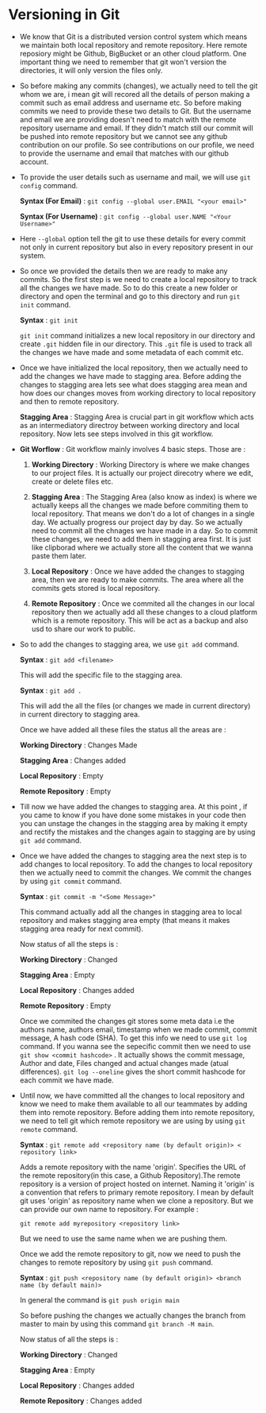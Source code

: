 # Versioning in Git

- We know that Git is a distributed version control system which means we maintain both local repository and remote repository. Here remote reposiory might be Github, BigBucket or an other cloud platform. One important thing we need to remember that git won't version the directories, it will only version the files only.

- So before making any commits (changes), we actually need to tell the git whom we are, i mean git will recored all the details of person making a commit such as email address and username etc. So before making commits we need to provide these two details to Git. But the username and email we are providing doesn't need to match with the remote repository username and email. If they didn't match still our commit will be pushed into remote repository but we cannot see any github contribution on our profile. So see contributions on our profile, we need to provide the username and email that matches with our github account.

- To provide the user details such as username and mail, we will use `git config` command.

  **Syntax (For Email)** : `git config --global user.EMAIL "<your email>"`

  **Syntax (For Username)** : `git config --global user.NAME "<Your Username>"`

- Here `--global` option tell the git to use these details for every commit not only in current repository but also in every repository present in our system.

- So once we provided the details then we are ready to make any commits. So the first step is we need to create a local repository to track all the changes we have made. So to do this create a new folder or directory and open the terminal and go to this directory and run `git init` command.

  **Syntax** : `git init`

  `git init` command initializes a new local repository in our directory and create `.git` hidden file in our directory. This `.git` file is used to track all the changes we have made and some metadata of each commit etc.

- Once we have initialized the local repository, then we actually need to add the changes we have made to stagging area. Before adding the changes to stagging area lets see what does stagging area mean and how does our changes moves from working directory to local repository and then to remote repository.

  **Stagging Area** : Stagging Area is crucial part in git workflow which acts as an intermediatory directroy between working directory and local repository. Now lets see steps involved in this git workflow.

- **Git Worflow** : Git workflow mainly involves 4 basic steps. Those are :

  1. **Working Directory** : Working Directory is where we make changes to our project files. It is actually our project direcotry where we edit, create or delete files etc.

  2. **Stagging Area** : The Stagging Area (also know as index) is where we actually keeps all the changes we made before commiting them to local repository. That means we don't do a lot of changes in a single day. We actually progress our project day by day. So we actually need to commit all the chnages we have made in a day. So to commit these changes, we need to add them in stagging area first. It is just like clipborad where we actually store all the content that we wanna paste them later.

  3. **Local Repository** : Once we have added the changes to stagging area, then we are ready to make commits. The area where all the commits gets stored is local repository.

  4. **Remote Repository** : Once we commited all the changes in our local repository then we actually add all these changes to a cloud platform which is a remote repository. This will be act as a backup and also usd to share our work to public.

- So to add the changes to stagging area, we use `git add` command.

  **Syntax** : `git add <filename>`

  This will add the specific file to the stagging area. 

  **Syntax** : `git add .`

  This will add the all the files (or changes we made in current directory) in current directory to stagging area.

  Once we have added all these files the status all the areas are :

  **Working Directory** : Changes Made

  **Stagging Area** : Changes added

  **Local Repository** : Empty

  **Remote Repository** : Empty

- Till now we have added the changes to stagging area. At this point , if you came to know if you have done some mistakes in your code then you can unstage the changes in the stagging area by making it empty and rectify the mistakes and the changes again to stagging are by using `git add` command.

- Once we have added the changes to stagging area the next step is to add changes to local repository. To add the changes to local repository then we actually need to commit the changes. We commit the changes by using `git commit` command.

  **Syntax** : `git commit -m "<Some Message>"`

  This command actually add all the changes in stagging area to local repository and makes stagging area empty (that means it makes stagging area ready for next commit).

  Now status of all the steps is :

  **Working Directory** : Changed

  **Stagging Area** : Empty

  **Local Repository** : Changes added

  **Remote Repository** : Empty

  Once we commited the changes git stores some meta data i.e the authors name, authors email, timestamp when we made commit, commit message, A hash code (SHA). To get this info we need to use `git log` command. If you wanna see the sepecific commit then we need to use `git show <commit hashcode>` . It actually shows the commit message, Author and date, Files changed and actual changes made (atual differences). `git log --oneline` gives the short commit hashcode for each commit we have made.

- Until now, we have committed all the changes to local repository and know we need to make them available to all our teammates by adding them into remote repository. Before adding them into remote repository, we need to tell git which remote repository we are using by using `git remote` command.

  **Syntax** : `git remote add <repository name (by default origin)> < repository link>`

  Adds a remote repository with the name 'origin'. Specifies the URL of the remote repository(in this case, a Github Repository).The remote repository is a version of project hosted on internet. Naming it 'origin' is a convention that refers to primary remote repository. I mean by default git uses 'origin' as  repository name when we clone a repository. But we can provide our own name to repository. For example :

  `git remote add myrepository <repository link>`

  But we need to use the same name when we are pushing them.

  Once we add the remote repository to git, now we need to push the changes to remote repository by using `git push` command.

  **Syntax** : `git push <repository name (by default origin)> <branch name (by default main)>`

  In general the command is `git push origin main`

  So before pushing the changes we actually changes the branch from master to main by using this command `git branch -M main`.

  Now status of all the steps is :

  **Working Directory** : Changed

  **Stagging Area** : Empty

  **Local Repository** : Changes added

  **Remote Repository** : Changes added

